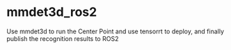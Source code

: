 # mmdet3d_ros2
 Use mmdet3d to run the Center Point and use tensorrt to deploy, and finally publish the recognition results to ROS2
